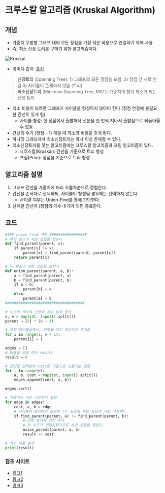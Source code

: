 # 크루스칼 알고리즘 (Kruskal Algorithm) <br>
## 개념 

- 가중치 무방향 그래프 내의 모든 정점을 가장 적은 비용으로 연결하기 위해 사용
- 즉, 최소 신장 트리를 구하기 위한 알고리즘이다. 

![Kruskal](https://i.imgur.com/mCywucG.png)
- 이미지 출처: [출처](https://chanhuiseok.github.io/posts/algo-33/)

> **신장트리** (Spanning Tree): 1) 그래프의 모든 정점을 포함, 2) 정점 간 서로 연결 3) 사이클이 존재하지 않음 (트리)  <br>
> **최소신장트리** (Minimum Spanning Tree, MST): 가중치의 합이 최소가 되는 신장 트리 <br>
 
- 최소 비용이 되려면 그래프가 사이클을 형성하지 않아야 한다 (정점 연결에 불필요한 간선이 있게 됨).
    - 사이클 형성: 한 정점에서 출발해서 선분을 한 번씩 지나서 출발점으로 되돌아올 수 있음
- 간선의 수가 (정점 - 1) 개일 때 최소의 비용을 갖게 된다. 
- 하나의 그래프에서 최소신장트리는 하나 이상 존재할 수 있다. 
- 최소신장트리를 찾는 알고리즘에는 크루스칼 알고리즘과 프림 알고리즘이 있다.
    - 크루스칼(Kruskal): 간선을 기준으로 트리 형성 <br>
    - 프림(Prim): 정점을 기준으로 트리 형성
    


## 알고리즘 설명 

1. 그래프 간선을 가중치에 따라 오름차순으로 정렬한다. 
2. 간선을 순서대로 선택하되, 사이클이 형성될 경우에는 선택하지 않는다. 
   - 사이클 여부는 Union-Find를 통해 판단한다. 
3. 선택한 간선이 (정점의 개수-1)개가 되면 종료한다. 


## 코드 

```python
#### union find 구현 ################# 
# 특정 원소가 속한 집합을 찾는다 
def find_parent(parent, x):
    if parent[x] != x:
        parent[x] = find_parent(parent, parent[x])
    return parent[x]

# 두 원소가 속한 집합을 합치기
def union_parent(parent, a, b):
    a = find_parent(parent, a)
    b = find_parent(parent, b)
    if a < b:
        parent[b] = a
    else:
        parent[a] = b
####################################

# 노드의 개수와 간선의 개수 입력 받기
v, e = map(int, input().split())
parent = [0] * (v + 1)

# 부모 테이블상에서, 부모를 자기 자신으로 초기화
for i in range(1, v + 1):
    parent[i] = i

edges = []
# 비용을 담을 변수 result
result = 0

# 간선을 입력받아 cost를 기준으로 오름차순 정렬
for _ in range(e):
    a, b, cost = map(int, input().split())
    edges.append((cost, a, b))

edges.sort()

# 가중치가 적은 간선부터 확인 
for edge in edges:
    cost, a, b = edge
    # 사이클이 발생하지 않으면 (두 노드의 루트 노드가 서로 다르면)
    if find_parent(parent, a) != find_parent(parent, b):
        # 신장 트리에 간선 추가
        # 두 노드가 연결되었으므로 속한 집합을 합친다. 
        union_parent(parent, a, b)
        result += cost

# 최소 비용 출력
print(result)

```



### 참조 사이트 
- [링크1](https://chanhuiseok.github.io/posts/algo-33/) <br>
- [링크2](https://maetdori.tistory.com/entry/%EC%95%8C%EA%B3%A0%EB%A6%AC%EC%A6%98-Minimum-Spanning-Tree-MST-%EC%B5%9C%EC%86%8C-%EC%8B%A0%EC%9E%A5-%ED%8A%B8%EB%A6%AC)
- [링크3](https://deeppago.tistory.com/m/31)